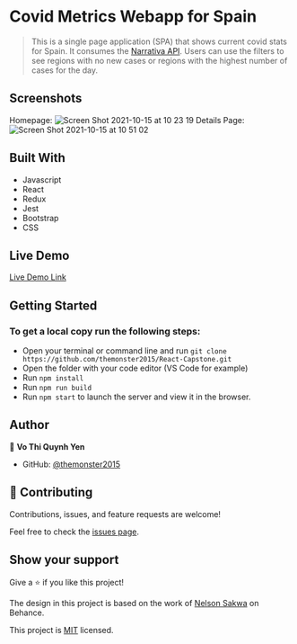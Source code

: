 # Covid Metrics Webapp for Spain
> This is a single page application (SPA) that shows current covid stats for Spain. It consumes the [Narrativa API](https://covid19tracking.narrativa.com/index_en.html). Users can use the filters to see regions with no new cases or regions with the highest number of cases for the day.

## Screenshots

Homepage:
  ![Screen Shot 2021-10-15 at 10 23 19](https://user-images.githubusercontent.com/10905837/137460007-ee391052-62f3-44d2-8013-533f417901ee.png)
  Details Page:
![Screen Shot 2021-10-15 at 10 51 02](https://user-images.githubusercontent.com/10905837/137460320-f022385b-8e55-4068-bcba-9438086942f0.png)


## Built With

- Javascript
- React
- Redux
- Jest
- Bootstrap
- CSS

## Live Demo

[Live Demo Link](https://relaxed-jang-026dde.netlify.app/)

## Getting Started

### To get a local copy run the following steps:

- Open your terminal or command line and run `git clone https://github.com/themonster2015/React-Capstone.git`
- Open the folder with your code editor (VS Code for example)
- Run `npm install`
- Run `npm run build`
- Run `npm start` to launch the server and view it in the browser.

## Author

👤 **Vo Thi Quynh Yen**

- GitHub: [@themonster2015](https://github.com/themonster2015)


## 🤝 Contributing

Contributions, issues, and feature requests are welcome!

Feel free to check the [issues page](https://github.com/themonster2015/React-Capstone/issues).

## Show your support

Give a ⭐️ if you like this project!

The design in this project is based on the work of [Nelson Sakwa](https://www.behance.net/gallery/31579789/Ballhead-App-%28Free-PSDs%29) on Behance.

This project is [MIT](./MIT.md) licensed.
